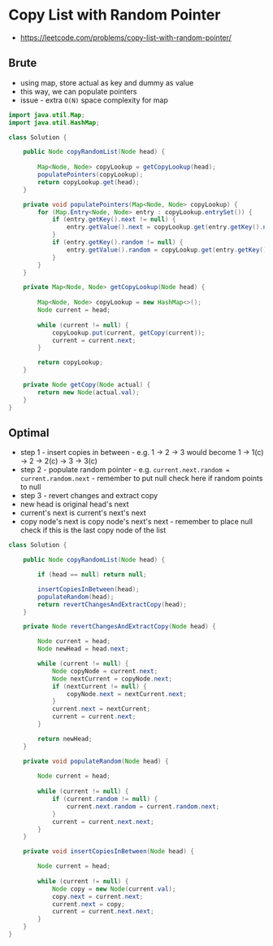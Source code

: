 # Copy List with Random Pointer

- https://leetcode.com/problems/copy-list-with-random-pointer/

## Brute

- using map, store actual as key and dummy as value
- this way, we can populate pointers
- issue - extra `O(N)` space complexity for map

```java
import java.util.Map;
import java.util.HashMap;

class Solution {

    public Node copyRandomList(Node head) {
        
        Map<Node, Node> copyLookup = getCopyLookup(head);
        populatePointers(copyLookup);
        return copyLookup.get(head);
    }

    private void populatePointers(Map<Node, Node> copyLookup) {
        for (Map.Entry<Node, Node> entry : copyLookup.entrySet()) {
            if (entry.getKey().next != null) {
                entry.getValue().next = copyLookup.get(entry.getKey().next);
            }
            if (entry.getKey().random != null) {
                entry.getValue().random = copyLookup.get(entry.getKey().random);
            }
        }
    }

    private Map<Node, Node> getCopyLookup(Node head) {
        
        Map<Node, Node> copyLookup = new HashMap<>();
        Node current = head;
        
        while (current != null) {
            copyLookup.put(current, getCopy(current));
            current = current.next;
        }

        return copyLookup;
    }

    private Node getCopy(Node actual) {
        return new Node(actual.val);
    }
}
```

## Optimal

- step 1 - insert copies in between - e.g. 1 -> 2 -> 3 would become 1 -> 1(c) -> 2 -> 2(c) -> 3 -> 3(c)
- step 2 - populate random pointer - e.g. `current.next.random = current.random.next` - remember to put null check here if random points to null
- step 3 - revert changes and extract copy
- new head is original head's next
- current's next is current's next's next
- copy node's next is copy node's next's next - remember to place null check if this is the last copy node of the list 

```java
class Solution {

    public Node copyRandomList(Node head) {

        if (head == null) return null;

        insertCopiesInBetween(head);
        populateRandom(head);
        return revertChangesAndExtractCopy(head);
    }

    private Node revertChangesAndExtractCopy(Node head) {

        Node current = head;
        Node newHead = head.next;

        while (current != null) {
            Node copyNode = current.next;
            Node nextCurrent = copyNode.next;
            if (nextCurrent != null) {
                copyNode.next = nextCurrent.next;
            }
            current.next = nextCurrent;
            current = current.next;
        }

        return newHead;
    }

    private void populateRandom(Node head) {
        
        Node current = head;
        
        while (current != null) {
            if (current.random != null) {
                current.next.random = current.random.next;
            }
            current = current.next.next;
        }
    }

    private void insertCopiesInBetween(Node head) {

        Node current = head;
        
        while (current != null) {
            Node copy = new Node(current.val);
            copy.next = current.next;
            current.next = copy;
            current = current.next.next;
        }
    }
}
```
